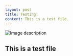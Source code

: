 ```yaml
---
layout: post
title: Testing!
content: This is a test file.
---
```


![Image description](/images/config.png)
  
  <article class = post>
    <h1>This is a test file</h1>
   </article>
   

